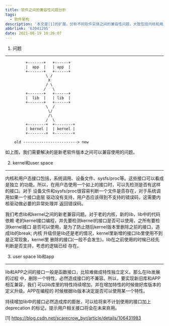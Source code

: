 ```yaml
---
title: 软件之间的兼容性问题分析
tags:
  - 软件架构
description: '本文是[1]的扩展，分析不同软件实体之间的兼容性问题，大致包括内核和用户态之间的兼容性和用户态不同层次软件实体之间的兼容性。'
abbrlink: '62041295'
date: 2021-06-19 10:26:07
---
```


1. 问题
-------
```
         +-------+   +------+
         |  app  |   | app  |
         +-------+   +------+
                  \ /
                   X
                  / \
                 /   \
         +-------+   +------+
         |  lib  |   | lib  |
         +-------+   +------+
                  \  /
                   \/
                   /\
                  /  \
         +--------+  +--------+
         | kernel |  | kernel |
         +--------+  +--------+

    old ------------------------> new
```
 如上图，我们需要解决的是新老软件版本之间可以兼容使用的问题。


2. kernel和user space
---------------------

 内核和用户态接口包括，系统调用、设备文件、sysfs/proc等。这些接口可以看成是独立
 的功能。所以，在用户态使用一个如上的接口时，可以先检测是否有这样的接口。对于
 设备文件和sysfs/proc很容易判断一个文件是否存在，对于系统调用如果一个接口底层
 驱动没有支持，用户态应该得到不支持的错误码，这需要内核驱动做必要的异常处理并
 返回错误码。

 我们考虑lib和kernel之间的新老兼容问题。对于老的内核，新的lib，lib中的代码依赖
 老的kernel接口编程，并先要检测kernel的接口是否可以使用，之所有要检测kernel接口
 是否可以使用，是为了防止随后kernel版本里删除之前的接口，造成lib的break; 内核
 升级但是lib还是老的情况，kernel里新增的接口lib里使用不到是正常现象，kernel里
 删除的接口(一般不会发生)，lib在之前使用的时候已经先判断是否支持，考虑的逻辑已经
 存在。


3. user space lib和app
----------------------

 lib和APP之间的接口一般是函数接口，比较难做成特性独立定义。那么在lib发展的过程
 中，删除一个特性，必然造成接口的不兼容。所以，要实现新旧库和APP相互兼容，我们
 可以lib库里的特性持续增加，并在增加特性的时候做好库版本的定义升级。APP在编程的
 时候根据lib版本决定是否可以使用某一个特性。
 
 持续增加lib中的接口必然造成库的膨胀，可以给将来不计划使用的接口加上deprecation
 的标记，提示用户相关接口将会在未来弃用。


[1] https://blog.csdn.net/scarecrow_byr/article/details/106431983
